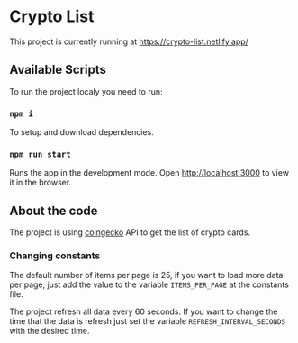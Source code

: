 # Crypto List
This project is currently running at https://crypto-list.netlify.app/

## Available Scripts
To run the project localy you need to run:
### `npm i`

To setup and download dependencies.
### `npm run start`

Runs the app in the development mode.
Open [http://localhost:3000](http://localhost:3000) to view it in the browser.

## About the code
The project is using [coingecko](https://www.coingecko.com/api/documentations/v3) API to get the list of crypto cards.

### Changing constants
The default number of items per page is 25, if you want to load more data per page, just add the value to the variable `ITEMS_PER_PAGE` at the constants file.

The project refresh all data every 60 seconds. If you want to change the time that the data is refresh just set the variable `REFRESH_INTERVAL_SECONDS` with the desired time.
